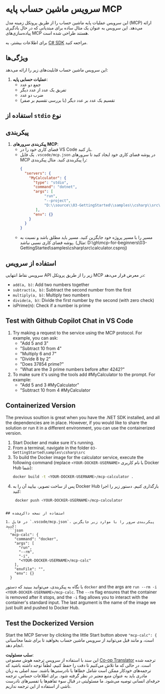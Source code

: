 <!--
CO_OP_TRANSLATOR_METADATA:
{
  "original_hash": "0f7a188d6cb4c18fc83e44fede4cadb1",
  "translation_date": "2025-05-17T12:57:44+00:00",
  "source_file": "03-GettingStarted/samples/csharp/README.md",
  "language_code": "fa"
}
-->
# سرویس ماشین حساب پایه MCP

این سرویس عملیات پایه ماشین حساب را از طریق پروتکل زمینه مدل (MCP) ارائه می‌دهد. این سرویس به عنوان یک مثال ساده برای مبتدیانی که در حال یادگیری پیاده‌سازی‌های MCP هستند طراحی شده است.

برای اطلاعات بیشتر، به [C# SDK](https://github.com/modelcontextprotocol/csharp-sdk) مراجعه کنید.

## ویژگی‌ها

این سرویس ماشین حساب قابلیت‌های زیر را ارائه می‌دهد:

1. **عملیات حسابی پایه**:
   - جمع دو عدد
   - تفریق یک عدد از عدد دیگر
   - ضرب دو عدد
   - تقسیم یک عدد بر عدد دیگر (با بررسی تقسیم بر صفر)

## استفاده از `stdio` نوع

## پیکربندی

1. **پیکربندی سرورهای MCP**:
   - فضای کاری خود را در VS Code باز کنید.
   - یک فایل `.vscode/mcp.json` در پوشه فضای کاری خود ایجاد کنید تا سرورهای MCP را پیکربندی کنید. مثال پیکربندی:
     ```json
     {
       "servers": {
         "MyCalculator": {
           "type": "stdio",
           "command": "dotnet",
           "args": [
                "run",
                "--project",
                "D:\\source\\03-GettingStarted\\samples\\csharp\\src\\calculator.csproj"
            ],
           "env": {}
         }
       }
     }
     ```
	- مسیر را با مسیر پروژه خود جایگزین کنید. مسیر باید مطلق باشد و نسبت به پوشه فضای کاری نسبی نباشد. (مثال: D:\\gh\\mcp-for-beginners\\03-GettingStarted\\samples\\csharp\\src\\calculator.csproj)

## استفاده از سرویس

سرویس نقاط انتهایی API زیر را از طریق پروتکل MCP در معرض قرار می‌دهد:

- `add(a, b)`: Add two numbers together
- `subtract(a, b)`: Subtract the second number from the first
- `multiply(a, b)`: Multiply two numbers
- `divide(a, b)`: Divide the first number by the second (with zero check)
- isPrime(n): Check if a number is prime

## Test with Github Copilot Chat in VS Code

1. Try making a request to the service using the MCP protocol. For example, you can ask:
   - "Add 5 and 3"
   - "Subtract 10 from 4"
   - "Multiply 6 and 7"
   - "Divide 8 by 2"
   - "Does 37854 prime?"
   - "What are the 3 prime numbers before after 4242?"
2. To make sure it's using the tools add #MyCalculator to the prompt. For example:
   - "Add 5 and 3 #MyCalculator"
   - "Subtract 10 from 4 #MyCalculator


## Containerized Version

The previous soultion is great when you have the .NET SDK installed, and all the dependencies are in place. However, if you would like to share the solution or run it in a different environment, you can use the containerized version.

1. Start Docker and make sure it's running.
1. From a terminal, navigate in the folder `03-GettingStarted\samples\csharp\src` 
1. To build the Docker image for the calculator service, execute the following command (replace `<YOUR-DOCKER-USERNAME>` با نام کاربری Docker Hub شما):
   ```bash
   docker build -t <YOUR-DOCKER-USERNAME>/mcp-calculator .
   ``` 
1. پس از ساخت تصویر، بیایید آن را به Docker Hub بارگذاری کنیم. دستور زیر را اجرا کنید:
   ```bash
    docker push <YOUR-DOCKER-USERNAME>/mcp-calculator
  ```

## استفاده از نسخه داکری‌شده

1. در فایل `.vscode/mcp.json`، پیکربندی سرور را با موارد زیر جایگزین کنید:
   ```json
    "mcp-calc": {
      "command": "docker",
      "args": [
        "run",
        "--rm",
        "-i",
        "<YOUR-DOCKER-USERNAME>/mcp-calc"
      ],
      "envFile": "",
      "env": {}
    }
   ```
   با نگاه به پیکربندی، می‌توانید ببینید که دستور `docker` and the args are `run --rm -i <YOUR-DOCKER-USERNAME>/mcp-calc`. The `--rm` flag ensures that the container is removed after it stops, and the `-i` flag allows you to interact with the container's standard input. The last argument is the name of the image we just built and pushed to Docker Hub.

## Test the Dockerized Version

Start the MCP Server by clicking the little Start button above `"mcp-calc": {` است، و مانند قبل می‌توانید از سرویس ماشین حساب بخواهید تا برای شما محاسباتی انجام دهد.

**سلب مسئولیت**:  
این سند با استفاده از سرویس ترجمه هوش مصنوعی [Co-op Translator](https://github.com/Azure/co-op-translator) ترجمه شده است. در حالی که ما تلاش می‌کنیم تا دقت را حفظ کنیم، لطفاً توجه داشته باشید که ترجمه‌های خودکار ممکن است شامل خطاها یا نادرستی‌ها باشند. سند اصلی به زبان مادری باید به عنوان منبع معتبر در نظر گرفته شود. برای اطلاعات حساس، ترجمه حرفه‌ای انسانی توصیه می‌شود. ما مسئولیتی در قبال سوء تفاهم‌ها یا تفسیرهای نادرست ناشی از استفاده از این ترجمه نداریم.